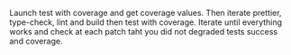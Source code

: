 Launch test with coverage and get coverage values.
Then iterate prettier, type-check, lint and build then test with coverage.
Iterate until everything works and check at each patch taht you did not degraded tests success and coverage.
